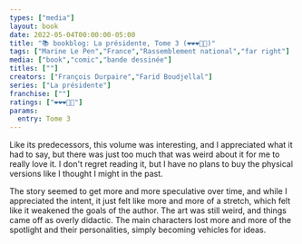 ```yaml
---
types: ["media"]
layout: book
date: 2022-05-04T00:00:00-05:00
title: "📚 bookblog: La présidente, Tome 3 (❤️❤️❤️🖤🖤)"
tags: ["Marine Le Pen","France","Rassemblement national","far right"]
media: ["book","comic","bande dessinée"]
titles: [""]
creators: ["François Durpaire","Farid Boudjellal"]
series: ["La présidente"]
franchise: [""]
ratings: ["❤️❤️❤️🖤🖤"]
params:
  entry: Tome 3
---
```


Like its predecessors, this volume was interesting, and I appreciated what it had to say, but there was just too much that was weird about it for me to really love it. I don't regret reading it, but I have no plans to buy the physical versions like I thought I might in the past.

The story seemed to get more and more speculative over time, and while I appreciated the intent, it just felt like more and more of a stretch, which felt like it weakened the goals of the author. The art was still weird, and things came off as overly didactic. The main characters lost more and more of the spotlight and their personalities, simply becoming vehicles for ideas.